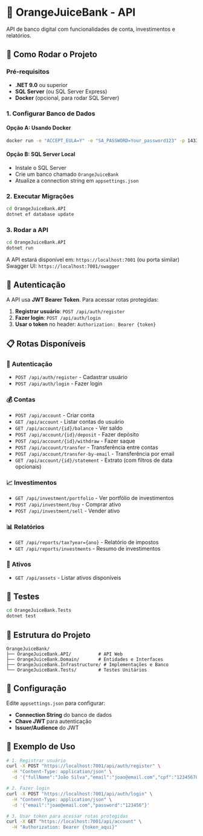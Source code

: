 # 🍊 OrangeJuiceBank - API

API de banco digital com funcionalidades de conta, investimentos e relatórios.

## 🚀 Como Rodar o Projeto

### Pré-requisitos
- **.NET 9.0** ou superior
- **SQL Server** (ou SQL Server Express)
- **Docker** (opcional, para rodar SQL Server)

### 1. Configurar Banco de Dados

#### Opção A: Usando Docker
```bash
docker run -e "ACCEPT_EULA=Y" -e "SA_PASSWORD=Your_password123" -p 1433:1433 --name sqlserver -d mcr.microsoft.com/mssql/server:2022-latest
```

#### Opção B: SQL Server Local
- Instale o SQL Server
- Crie um banco chamado `OrangeJuiceBank`
- Atualize a connection string em `appsettings.json`

### 2. Executar Migrações
```bash
cd OrangeJuiceBank.API
dotnet ef database update
```

### 3. Rodar a API
```bash
cd OrangeJuiceBank.API
dotnet run
```

A API estará disponível em: `https://localhost:7001` (ou porta similar)
Swagger UI: `https://localhost:7001/swagger`

## 🔐 Autenticação

A API usa **JWT Bearer Token**. Para acessar rotas protegidas:

1. **Registrar usuário**: `POST /api/auth/register`
2. **Fazer login**: `POST /api/auth/login`
3. **Usar o token** no header: `Authorization: Bearer {token}`

## 📋 Rotas Disponíveis

### 🔑 Autenticação
- `POST /api/auth/register` - Cadastrar usuário
- `POST /api/auth/login` - Fazer login

### 💰 Contas
- `POST /api/account` - Criar conta
- `GET /api/account` - Listar contas do usuário
- `GET /api/account/{id}/balance` - Ver saldo
- `POST /api/account/{id}/deposit` - Fazer depósito
- `POST /api/account/{id}/withdraw` - Fazer saque
- `POST /api/account/transfer` - Transferência entre contas
- `POST /api/account/transfer-by-email` - Transferência por email
- `GET /api/account/{id}/statement` - Extrato (com filtros de data opcionais)

### 📈 Investimentos
- `GET /api/investment/portfolio` - Ver portfólio de investimentos
- `POST /api/investment/buy` - Comprar ativo
- `POST /api/investment/sell` - Vender ativo

### 📊 Relatórios
- `GET /api/reports/tax?year={ano}` - Relatório de impostos
- `GET /api/reports/investments` - Resumo de investimentos

### 💎 Ativos
- `GET /api/assets` - Listar ativos disponíveis

## 🧪 Testes

```bash
cd OrangeJuiceBank.Tests
dotnet test
```

## 📁 Estrutura do Projeto

```
OrangeJuiceBank/
├── OrangeJuiceBank.API/          # API Web
├── OrangeJuiceBank.Domain/       # Entidades e Interfaces
├── OrangeJuiceBank.Infrastructure/ # Implementações e Banco
└── OrangeJuiceBank.Tests/        # Testes Unitários
```

## 🔧 Configuração

Edite `appsettings.json` para configurar:
- **Connection String** do banco de dados
- **Chave JWT** para autenticação
- **Issuer/Audience** do JWT

## 📝 Exemplo de Uso

```bash
# 1. Registrar usuário
curl -X POST "https://localhost:7001/api/auth/register" \
  -H "Content-Type: application/json" \
  -d '{"fullName":"João Silva","email":"joao@email.com","cpf":"12345678901","birthDate":"1990-01-01","password":"123456"}'

# 2. Fazer login
curl -X POST "https://localhost:7001/api/auth/login" \
  -H "Content-Type: application/json" \
  -d '{"email":"joao@email.com","password":"123456"}'

# 3. Usar token para acessar rotas protegidas
curl -X GET "https://localhost:7001/api/account" \
  -H "Authorization: Bearer {token_aqui}"
``` 